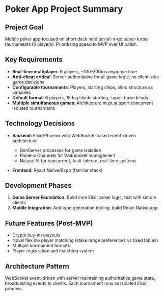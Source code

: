 # Poker App Project Summary
## Project Goal
Mobile poker app focused on short deck hold'em sit-n-go super-turbo tournaments (6 players). Prioritizing speed to MVP over UI polish.
## Key Requirements

- **Real-time multiplayer**: 6 players, ~100-200ms response time
- **Anti-cheat critical**: Server authoritative for all game logic, no client-side game decisions
- **Configurable tournaments**: Players, starting chips, blind structure as variables
- **Default format**: 6 players, 15 big blinds starting, super-turbo blinds
- **Multiple simultaneous games**: Architecture must support concurrent isolated tournaments

## Technology Decisions

- **Backend**: Elixir/Phoenix with WebSocket-based event-driven architecture
  - GenServer processes for game isolation
  - Phoenix Channels for WebSocket management
  - Natural fit for concurrent, fault-tolerant real-time systems

- **Frontend**: React Native/Expo (familiar stack)

## Development Phases

1. **Game Server Foundation**: Build core Elixir poker logic, test with simple clients
1. **Mobile Integration**: Add type generation tooling, build React Native app

## Future Features (Post-MVP)
- Crypto buy-ins/payouts
- Novel flexible player matching (stake range preferences vs fixed tables)
- Multiple tournament formats
- Player registration and matching system

## Architecture Pattern
WebSocket event-driven with server maintaining authoritative game state, broadcasting events to clients. Each tournament runs as isolated Elixir process.
